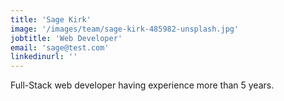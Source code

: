 ```yaml
---
title: 'Sage Kirk'
image: '/images/team/sage-kirk-485982-unsplash.jpg'
jobtitle: 'Web Developer'
email: 'sage@test.com'
linkedinurl: ''
---
```


Full-Stack web developer having experience more than 5 years.